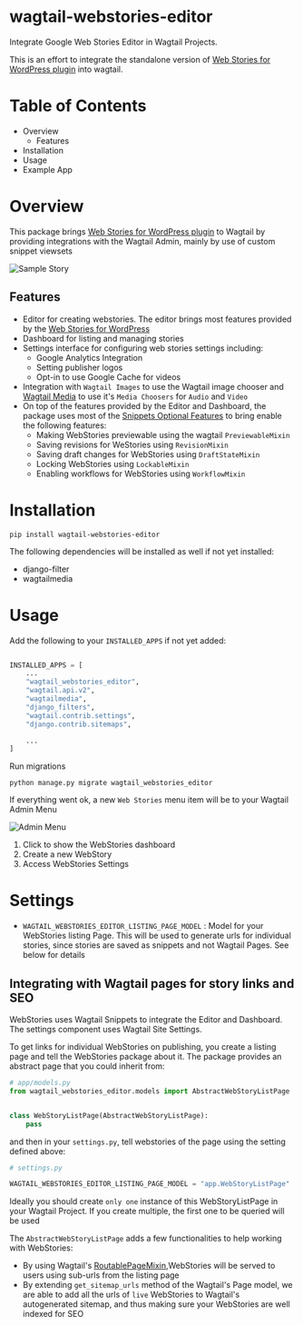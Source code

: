# wagtail-webstories-editor

Integrate Google Web Stories Editor in Wagtail Projects.

This is an effort to integrate the standalone version
of [Web Stories for WordPress plugin](https://github.com/GoogleForCreators/web-stories-wp) into wagtail.

# Table of Contents

- Overview
    - Features
- Installation
- Usage
- Example App

# Overview

This package brings [Web Stories for WordPress plugin](https://github.com/GoogleForCreators/web-stories-wp) to Wagtail
by providing integrations with the Wagtail Admin, mainly by use of custom snippet viewsets

![Sample Story](screenshots/editor_interface.png)

## Features

- Editor for creating webstories. The editor brings most features provided by
  the [Web Stories for WordPress](https://github.com/GoogleForCreators/web-stories-wp)
- Dashboard for listing and managing stories
- Settings interface for configuring web stories settings including:
    - Google Analytics Integration
    - Setting publisher logos
    - Opt-in to use Google Cache for videos
- Integration with `Wagtail Images` to use the Wagtail image chooser
  and [Wagtail Media](https://github.com/torchbox/wagtailmedia) to use it's `Media Choosers` for `Audio` and `Video`
- On top of the features provided by the Editor and Dashboard, the package uses most of
  the  [Snippets Optional Features](https://docs.wagtail.org/en/v5.1.3/topics/snippets/features.html) to bring enable
  the following features:
    - Making WebStories previewable using the wagtail `PreviewableMixin`
    - Saving revisions for WeStories using `RevisionMixin`
    - Saving draft changes for WebStories using `DraftStateMixin`
    - Locking WebStories using `LockableMixin`
    - Enabling workflows for WebStories using `WorkflowMixin`

# Installation

```shell
pip install wagtail-webstories-editor
```

The following dependencies will be installed as well if not yet installed:

- django-filter
- wagtailmedia

# Usage

Add the following to your `INSTALLED_APPS` if not yet added:

```python

INSTALLED_APPS = [
    ...
    "wagtail_webstories_editor",
    "wagtail.api.v2",
    "wagtailmedia",
    "django_filters",
    "wagtail.contrib.settings",
    "django.contrib.sitemaps",

    ...
]

```

Run migrations

```shell
python manage.py migrate wagtail_webstories_editor
```

If everything went ok, a new `Web Stories` menu item will be to your Wagtail Admin Menu

![Admin Menu](screenshots/admin_menu.png)

1. Click to show the WebStories dashboard
2. Create a new WebStory
3. Access WebStories Settings

# Settings

- `WAGTAIL_WEBSTORIES_EDITOR_LISTING_PAGE_MODEL` : Model for your WebStories listing Page. This will be used to generate
  urls for individual stories, since stories are saved as snippets and not Wagtail Pages. See below for details

## Integrating with Wagtail pages for story links and SEO

WebStories uses Wagtail Snippets to integrate the Editor and Dashboard. The settings component uses Wagtail Site
Settings.

To get links for individual WebStories on publishing, you create a listing page and tell the WebStories package about
it. The package provides an abstract page that you could inherit from:

```python
# app/models.py
from wagtail_webstories_editor.models import AbstractWebStoryListPage


class WebStoryListPage(AbstractWebStoryListPage):
    pass

```

and then in your `settings.py`, tell webstories of the page using the setting defined above:

````python
# settings.py

WAGTAIL_WEBSTORIES_EDITOR_LISTING_PAGE_MODEL = "app.WebStoryListPage"

````

Ideally you should create `only one` instance of this WebStoryListPage in your Wagtail Project. If you create multiple,
the first one to be queried will be used

The `AbstractWebStoryListPage` adds a few functionalities to help working with WebStories:

- By using
  Wagtail's [RoutablePageMixin](https://docs.wagtail.org/en/stable/reference/contrib/routablepage.html),WebStories will
  be served to users using sub-urls from the listing page
- By extending `get_sitemap_urls` method of the Wagtail's Page model, we are able to add all the urls of `live`
  WebStories to Wagtail's autogenerated sitemap, and thus making sure your WebStories are well indexed for SEO




